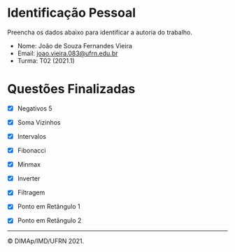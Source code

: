 ﻿# Identificação Pessoal

Preencha os dados abaixo para identificar a autoria do trabalho.

- Nome: João de Souza Fernandes Vieira  
- Email: joao.vieira.083@ufrn.edu.br
- Turma: T02 (2021.1)

# Questões Finalizadas

- [X] Negativos 5
- [X] Soma Vizinhos
- [X] Intervalos
- [X] Fibonacci
- [X] Minmax
- [X] Inverter
- [X] Filtragem
- [X] Ponto em Retângulo 1
- [X] Ponto em Retângulo 2


--------
&copy; DIMAp/IMD/UFRN 2021.
